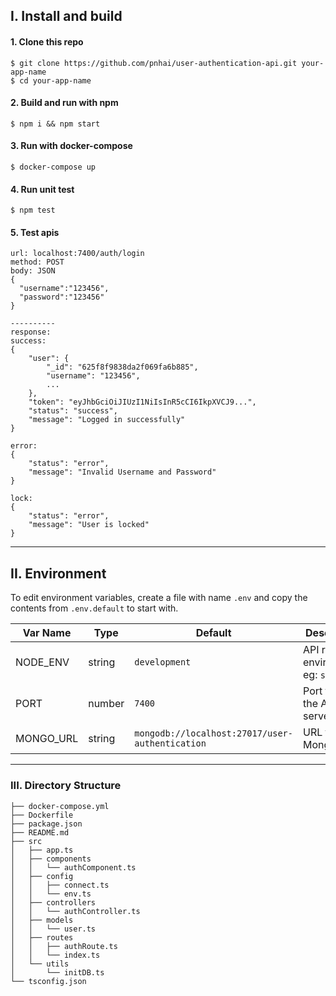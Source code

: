 ## I. Install and build

#### 1. Clone this repo

```
$ git clone https://github.com/pnhai/user-authentication-api.git your-app-name
$ cd your-app-name
```

#### 2. Build and run with npm

```
$ npm i && npm start
```

#### 3. Run with docker-compose

```
$ docker-compose up
```

#### 4. Run unit test

```
$ npm test
```

#### 5. Test apis

```
url: localhost:7400/auth/login
method: POST
body: JSON
{
  "username":"123456",
  "password":"123456"
}

----------
response:
success:
{
    "user": {
        "_id": "625f8f9838da2f069fa6b885",
        "username": "123456",
        ...
    },
    "token": "eyJhbGciOiJIUzI1NiIsInR5cCI6IkpXVCJ9...",
    "status": "success",
    "message": "Logged in successfully"
}

error:
{
    "status": "error",
    "message": "Invalid Username and Password"
}

lock:
{
    "status": "error",
    "message": "User is locked"
}
```

---

## II. Environment

To edit environment variables, create a file with name `.env` and copy the contents from `.env.default` to start with.

| Var Name  | Type   | Default                                         | Description                            |
| --------- | ------ | ----------------------------------------------- | -------------------------------------- |
| NODE_ENV  | string | `development`                                   | API runtime environment. eg: `staging` |
| PORT      | number | `7400`                                          | Port to run the API server on          |
| MONGO_URL | string | `mongodb://localhost:27017/user-authentication` | URL for MongoDB                        |

---

### III. Directory Structure

```
├── docker-compose.yml
├── Dockerfile
├── package.json
├── README.md
├── src
│   ├── app.ts
│   ├── components
│   │   └── authComponent.ts
│   ├── config
│   │   ├── connect.ts
│   │   └── env.ts
│   ├── controllers
│   │   └── authController.ts
│   ├── models
│   │   └── user.ts
│   ├── routes
│   │   ├── authRoute.ts
│   │   └── index.ts
│   └── utils
│       └── initDB.ts
└── tsconfig.json

```
